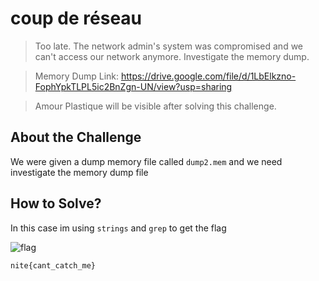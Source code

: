 # coup de réseau
> Too late. The network admin's system was compromised and we can't access our network anymore. Investigate the memory dump.

> Memory Dump Link: https://drive.google.com/file/d/1LbElkzno-FophYpkTLPL5ic2BnZgn-UN/view?usp=sharing

> Amour Plastique will be visible after solving this challenge.

## About the Challenge
We were given a dump memory file called `dump2.mem` and we need investigate the memory dump file

## How to Solve?
In this case im using `strings` and `grep` to get the flag

![flag](images/flag.png)

```
nite{cant_catch_me}
```